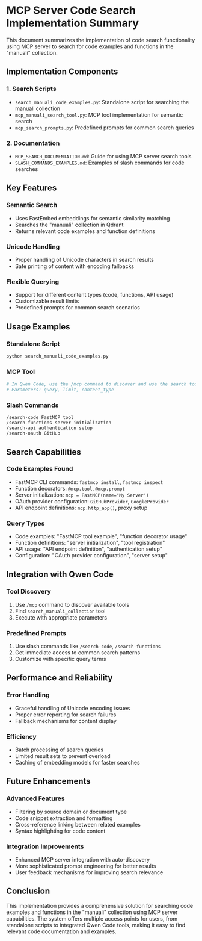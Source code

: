 # MCP Server Code Search Implementation Summary

This document summarizes the implementation of code search functionality using MCP server to search for code examples and functions in the "manuali" collection.

## Implementation Components

### 1. Search Scripts
- `search_manuali_code_examples.py`: Standalone script for searching the manuali collection
- `mcp_manuali_search_tool.py`: MCP tool implementation for semantic search
- `mcp_search_prompts.py`: Predefined prompts for common search queries

### 2. Documentation
- `MCP_SEARCH_DOCUMENTATION.md`: Guide for using MCP server search tools
- `SLASH_COMMANDS_EXAMPLES.md`: Examples of slash commands for code searches

## Key Features

### Semantic Search
- Uses FastEmbed embeddings for semantic similarity matching
- Searches the "manuali" collection in Qdrant
- Returns relevant code examples and function definitions

### Unicode Handling
- Proper handling of Unicode characters in search results
- Safe printing of content with encoding fallbacks

### Flexible Querying
- Support for different content types (code, functions, API usage)
- Customizable result limits
- Predefined prompts for common search scenarios

## Usage Examples

### Standalone Script
```bash
python search_manuali_code_examples.py
```

### MCP Tool
```python
# In Qwen Code, use the /mcp command to discover and use the search tool
# Parameters: query, limit, content_type
```

### Slash Commands
```
/search-code FastMCP tool
/search-functions server initialization
/search-api authentication setup
/search-oauth GitHub
```

## Search Capabilities

### Code Examples Found
- FastMCP CLI commands: `fastmcp install`, `fastmcp inspect`
- Function decorators: `@mcp.tool`, `@mcp.prompt`
- Server initialization: `mcp = FastMCP(name="My Server")`
- OAuth provider configuration: `GitHubProvider`, `GoogleProvider`
- API endpoint definitions: `mcp.http_app()`, proxy setup

### Query Types
- Code examples: "FastMCP tool example", "function decorator usage"
- Function definitions: "server initialization", "tool registration"
- API usage: "API endpoint definition", "authentication setup"
- Configuration: "OAuth provider configuration", "server setup"

## Integration with Qwen Code

### Tool Discovery
1. Use `/mcp` command to discover available tools
2. Find `search_manuali_collection` tool
3. Execute with appropriate parameters

### Predefined Prompts
1. Use slash commands like `/search-code`, `/search-functions`
2. Get immediate access to common search patterns
3. Customize with specific query terms

## Performance and Reliability

### Error Handling
- Graceful handling of Unicode encoding issues
- Proper error reporting for search failures
- Fallback mechanisms for content display

### Efficiency
- Batch processing of search queries
- Limited result sets to prevent overload
- Caching of embedding models for faster searches

## Future Enhancements

### Advanced Features
- Filtering by source domain or document type
- Code snippet extraction and formatting
- Cross-reference linking between related examples
- Syntax highlighting for code content

### Integration Improvements
- Enhanced MCP server integration with auto-discovery
- More sophisticated prompt engineering for better results
- User feedback mechanisms for improving search relevance

## Conclusion

This implementation provides a comprehensive solution for searching code examples and functions in the "manuali" collection using MCP server capabilities. The system offers multiple access points for users, from standalone scripts to integrated Qwen Code tools, making it easy to find relevant code documentation and examples.